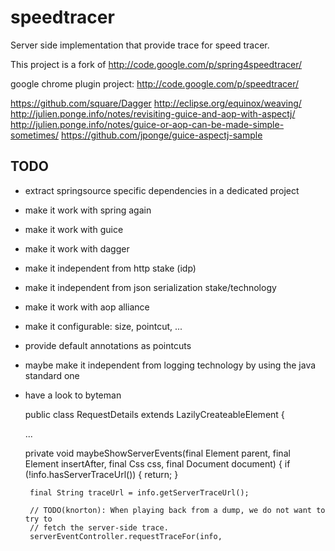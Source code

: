 speedtracer
===========

Server side implementation that provide trace for speed tracer.

This project is a fork of http://code.google.com/p/spring4speedtracer/

google chrome plugin project: http://code.google.com/p/speedtracer/



https://github.com/square/Dagger
http://eclipse.org/equinox/weaving/
http://julien.ponge.info/notes/revisiting-guice-and-aop-with-aspectj/
http://julien.ponge.info/notes/guice-or-aop-can-be-made-simple-sometimes/
https://github.com/jponge/guice-aspectj-sample

TODO
----

 * extract springsource specific dependencies in a dedicated project
 * make it work with spring again
 * make it work with guice
 * make it work with dagger
 * make it independent from http stake (idp)
 * make it independent from json serialization stake/technology
 * make it work with aop alliance
 * make it configurable: size, pointcut, ...
 * provide default annotations as pointcuts
 * maybe make it independent from logging technology by using the java standard one
 * have a look to byteman


    public class RequestDetails extends LazilyCreateableElement {

      ...

    private void maybeShowServerEvents(final Element parent,
          final Element insertAfter, final Css css, final Document document) {
        if (!info.hasServerTraceUrl()) {
            return;
        }

        final String traceUrl = info.getServerTraceUrl();

        // TODO(knorton): When playing back from a dump, we do not want to try to
        // fetch the server-side trace.
        serverEventController.requestTraceFor(info,
